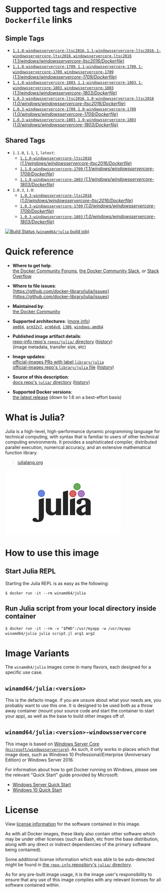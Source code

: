 <!--

********************************************************************************

WARNING:

    DO NOT EDIT "julia/README.md"

    IT IS AUTO-GENERATED

    (from the other files in "julia/" combined with a set of templates)

********************************************************************************

-->

# Supported tags and respective `Dockerfile` links

## Simple Tags

-	[`1.1.0-windowsservercore-ltsc2016`, `1.1-windowsservercore-ltsc2016`, `1-windowsservercore-ltsc2016`, `windowsservercore-ltsc2016` (*1.1/windows/windowsservercore-ltsc2016/Dockerfile*)](https://github.com/docker-library/julia/blob/cccb8b5148d509a74cb12b64de44ad7b20328f23/1.1/windows/windowsservercore-ltsc2016/Dockerfile)
-	[`1.1.0-windowsservercore-1709`, `1.1-windowsservercore-1709`, `1-windowsservercore-1709`, `windowsservercore-1709` (*1.1/windows/windowsservercore-1709/Dockerfile*)](https://github.com/docker-library/julia/blob/cccb8b5148d509a74cb12b64de44ad7b20328f23/1.1/windows/windowsservercore-1709/Dockerfile)
-	[`1.1.0-windowsservercore-1803`, `1.1-windowsservercore-1803`, `1-windowsservercore-1803`, `windowsservercore-1803` (*1.1/windows/windowsservercore-1803/Dockerfile*)](https://github.com/docker-library/julia/blob/cccb8b5148d509a74cb12b64de44ad7b20328f23/1.1/windows/windowsservercore-1803/Dockerfile)
-	[`1.0.3-windowsservercore-ltsc2016`, `1.0-windowsservercore-ltsc2016` (*1.0/windows/windowsservercore-ltsc2016/Dockerfile*)](https://github.com/docker-library/julia/blob/60c9e91e86668dfd86f19034ebee211dfe3dd423/1.0/windows/windowsservercore-ltsc2016/Dockerfile)
-	[`1.0.3-windowsservercore-1709`, `1.0-windowsservercore-1709` (*1.0/windows/windowsservercore-1709/Dockerfile*)](https://github.com/docker-library/julia/blob/60c9e91e86668dfd86f19034ebee211dfe3dd423/1.0/windows/windowsservercore-1709/Dockerfile)
-	[`1.0.3-windowsservercore-1803`, `1.0-windowsservercore-1803` (*1.0/windows/windowsservercore-1803/Dockerfile*)](https://github.com/docker-library/julia/blob/60c9e91e86668dfd86f19034ebee211dfe3dd423/1.0/windows/windowsservercore-1803/Dockerfile)

## Shared Tags

-	`1.1.0`, `1.1`, `1`, `latest`:
	-	[`1.1.0-windowsservercore-ltsc2016` (*1.1/windows/windowsservercore-ltsc2016/Dockerfile*)](https://github.com/docker-library/julia/blob/cccb8b5148d509a74cb12b64de44ad7b20328f23/1.1/windows/windowsservercore-ltsc2016/Dockerfile)
	-	[`1.1.0-windowsservercore-1709` (*1.1/windows/windowsservercore-1709/Dockerfile*)](https://github.com/docker-library/julia/blob/cccb8b5148d509a74cb12b64de44ad7b20328f23/1.1/windows/windowsservercore-1709/Dockerfile)
	-	[`1.1.0-windowsservercore-1803` (*1.1/windows/windowsservercore-1803/Dockerfile*)](https://github.com/docker-library/julia/blob/cccb8b5148d509a74cb12b64de44ad7b20328f23/1.1/windows/windowsservercore-1803/Dockerfile)
-	`1.0.3`, `1.0`:
	-	[`1.0.3-windowsservercore-ltsc2016` (*1.0/windows/windowsservercore-ltsc2016/Dockerfile*)](https://github.com/docker-library/julia/blob/60c9e91e86668dfd86f19034ebee211dfe3dd423/1.0/windows/windowsservercore-ltsc2016/Dockerfile)
	-	[`1.0.3-windowsservercore-1709` (*1.0/windows/windowsservercore-1709/Dockerfile*)](https://github.com/docker-library/julia/blob/60c9e91e86668dfd86f19034ebee211dfe3dd423/1.0/windows/windowsservercore-1709/Dockerfile)
	-	[`1.0.3-windowsservercore-1803` (*1.0/windows/windowsservercore-1803/Dockerfile*)](https://github.com/docker-library/julia/blob/60c9e91e86668dfd86f19034ebee211dfe3dd423/1.0/windows/windowsservercore-1803/Dockerfile)

[![Build Status](https://doi-janky.infosiftr.net/job/multiarch/job/windows-amd64/job/julia/badge/icon) (`winamd64/julia` build job)](https://doi-janky.infosiftr.net/job/multiarch/job/windows-amd64/job/julia/)

# Quick reference

-	**Where to get help**:  
	[the Docker Community Forums](https://forums.docker.com/), [the Docker Community Slack](https://blog.docker.com/2016/11/introducing-docker-community-directory-docker-community-slack/), or [Stack Overflow](https://stackoverflow.com/search?tab=newest&q=docker)

-	**Where to file issues**:  
	[https://github.com/docker-library/julia/issues](https://github.com/docker-library/julia/issues)

-	**Maintained by**:  
	[the Docker Community](https://github.com/docker-library/julia)

-	**Supported architectures**: ([more info](https://github.com/docker-library/official-images#architectures-other-than-amd64))  
	[`amd64`](https://hub.docker.com/r/amd64/julia/), [`arm32v7`](https://hub.docker.com/r/arm32v7/julia/), [`arm64v8`](https://hub.docker.com/r/arm64v8/julia/), [`i386`](https://hub.docker.com/r/i386/julia/), [`windows-amd64`](https://hub.docker.com/r/winamd64/julia/)

-	**Published image artifact details**:  
	[repo-info repo's `repos/julia/` directory](https://github.com/docker-library/repo-info/blob/master/repos/julia) ([history](https://github.com/docker-library/repo-info/commits/master/repos/julia))  
	(image metadata, transfer size, etc)

-	**Image updates**:  
	[official-images PRs with label `library/julia`](https://github.com/docker-library/official-images/pulls?q=label%3Alibrary%2Fjulia)  
	[official-images repo's `library/julia` file](https://github.com/docker-library/official-images/blob/master/library/julia) ([history](https://github.com/docker-library/official-images/commits/master/library/julia))

-	**Source of this description**:  
	[docs repo's `julia/` directory](https://github.com/docker-library/docs/tree/master/julia) ([history](https://github.com/docker-library/docs/commits/master/julia))

-	**Supported Docker versions**:  
	[the latest release](https://github.com/docker/docker-ce/releases/latest) (down to 1.6 on a best-effort basis)

# What is Julia?

Julia is a high-level, high-performance dynamic programming language for technical computing, with syntax that is familiar to users of other technical computing environments. It provides a sophisticated compiler, distributed parallel execution, numerical accuracy, and an extensive mathematical function library.

> [julialang.org](http://julialang.org/)

![logo](https://raw.githubusercontent.com/docker-library/docs/520519ad7db3ea9fd5d3590e836c839a0ffd6f19/julia/logo.png)

# How to use this image

## Start Julia REPL

Starting the Julia REPL is as easy as the following:

```console
$ docker run -it --rm winamd64/julia
```

## Run Julia script from your local directory inside container

```console
$ docker run -it --rm -v "$PWD":/usr/myapp -w /usr/myapp winamd64/julia julia script.jl arg1 arg2
```

# Image Variants

The `winamd64/julia` images come in many flavors, each designed for a specific use case.

## `winamd64/julia:<version>`

This is the defacto image. If you are unsure about what your needs are, you probably want to use this one. It is designed to be used both as a throw away container (mount your source code and start the container to start your app), as well as the base to build other images off of.

## `winamd64/julia:<version>-windowsservercore`

This image is based on [Windows Server Core (`microsoft/windowsservercore`)](https://hub.docker.com/r/microsoft/windowsservercore/). As such, it only works in places which that image does, such as Windows 10 Professional/Enterprise (Anniversary Edition) or Windows Server 2016.

For information about how to get Docker running on Windows, please see the relevant "Quick Start" guide provided by Microsoft:

-	[Windows Server Quick Start](https://msdn.microsoft.com/en-us/virtualization/windowscontainers/quick_start/quick_start_windows_server)
-	[Windows 10 Quick Start](https://msdn.microsoft.com/en-us/virtualization/windowscontainers/quick_start/quick_start_windows_10)

# License

View [license information](http://julialang.org/) for the software contained in this image.

As with all Docker images, these likely also contain other software which may be under other licenses (such as Bash, etc from the base distribution, along with any direct or indirect dependencies of the primary software being contained).

Some additional license information which was able to be auto-detected might be found in [the `repo-info` repository's `julia/` directory](https://github.com/docker-library/repo-info/tree/master/repos/julia).

As for any pre-built image usage, it is the image user's responsibility to ensure that any use of this image complies with any relevant licenses for all software contained within.
